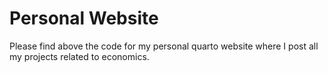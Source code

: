 # Personal Website
Please find above the code for my personal quarto website where I post all my projects related to economics.
